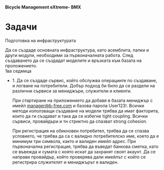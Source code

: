 <b>Bicycle Management eXtreme- BMX</b>

<h1>Задачи</h1>
<p>Подготовка на инфраструктурата</p>
Да се създаде основната инфраструктура, като асемблита, папки и други модули, необходими за първоначалната работа.
След създаването да се създадат моделите и връзката към базата на проложението. 
</br>
1ва седмица
</br>
<ul><li>1. Да се създаде сървис, който обслужва операциите по създаване, и логване на потребители. Добър подход би било да се раздели на различни сървиси за мениджъри, служители и клиенти.

При стартиране на приложението да добавя в базата мениджър с имейл manager@b-free.com и базова парола User123!. Всички методи използващи създаване на модели трябва да имат факторита, които да ги създават и така да се избегне tight coupling. Всички сървиси, провайдъри и тн стриктно да спазват strong cohesion.

При регистрация на обикновен потребител, трябва да се спазва условието, че трябва да са с валидно потребителско име, което да е минимум три символа, както и валиден имейл адрес. При първоначална регистрация, трябва да въведат банкова сметка, като се въвежда и сумата с която искат да захранят своят акаунт.
Да се направи провайдър, който проверява дали имейлът с който се регистрира служителят и мениджърът е валиден.

</li>



</ul>
